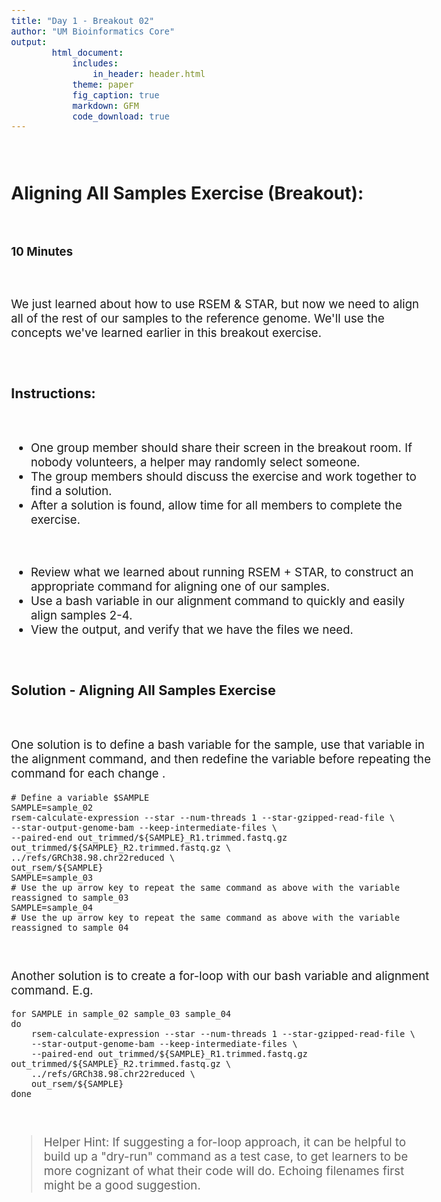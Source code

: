 ```yaml
---
title: "Day 1 - Breakout 02"
author: "UM Bioinformatics Core"
output:
        html_document:
            includes:
                in_header: header.html
            theme: paper
            fig_caption: true
            markdown: GFM
            code_download: true
---
```

<style type="text/css">
body{ /* Normal  */
      font-size: 14pt;
  }
pre {
  font-size: 12pt
}
</style>

<br>

## Aligning All Samples Exercise (Breakout):

<br>

**10 Minutes**

<br>

We just learned about how to use RSEM & STAR, but now we need to align all of the rest of our samples to the reference genome. We'll use the concepts we've learned earlier in this breakout exercise.

<br>

### Instructions:

<br>

- One group member should share their screen in the breakout room. If nobody volunteers, a helper may randomly select someone.
- The group members should discuss the exercise and work together to find a solution.
- After a solution is found, allow time for all members to complete the exercise.

<br>

- Review what we learned about running RSEM + STAR, to construct an appropriate command for aligning one of our samples.
- Use a bash variable in our alignment command to quickly and easily align samples 2-4.
- View the output, and verify that we have the files we need.

<br>

### Solution - Aligning All Samples Exercise

<br>

One solution is to define a bash variable for the sample, use that variable in the alignment command, and then redefine the variable before repeating the command for each change .

    # Define a variable $SAMPLE
    SAMPLE=sample_02
    rsem-calculate-expression --star --num-threads 1 --star-gzipped-read-file \
    --star-output-genome-bam --keep-intermediate-files \
    --paired-end out_trimmed/${SAMPLE}_R1.trimmed.fastq.gz out_trimmed/${SAMPLE}_R2.trimmed.fastq.gz \
    ../refs/GRCh38.98.chr22reduced \
    out_rsem/${SAMPLE}
    SAMPLE=sample_03
    # Use the up arrow key to repeat the same command as above with the variable reassigned to sample_03
    SAMPLE=sample_04
    # Use the up arrow key to repeat the same command as above with the variable reassigned to sample_04

<br>

Another solution is to create a for-loop with our bash variable and alignment command. E.g.

    for SAMPLE in sample_02 sample_03 sample_04
    do
        rsem-calculate-expression --star --num-threads 1 --star-gzipped-read-file \
        --star-output-genome-bam --keep-intermediate-files \
        --paired-end out_trimmed/${SAMPLE}_R1.trimmed.fastq.gz out_trimmed/${SAMPLE}_R2.trimmed.fastq.gz \
        ../refs/GRCh38.98.chr22reduced \
        out_rsem/${SAMPLE}
    done

<br>

> Helper Hint: If suggesting a for-loop approach, it can be helpful to build up a "dry-run" command as a test case, to get learners to be more cognizant of what their code will do. Echoing filenames first might be a good suggestion.

<br>
